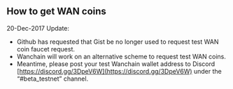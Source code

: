 ## How to get WAN coins

20-Dec-2017 Update: 
* Github has requested that Gist be no longer used to request test WAN coin faucet request.
* Wanchain will work on an alternative scheme to request test WAN coins.
* Meantime, please post your test Wanchain wallet address to Discord [https://discord.gg/3DpeV6W](https://discord.gg/3DpeV6W) under the “#beta_testnet” channel.






